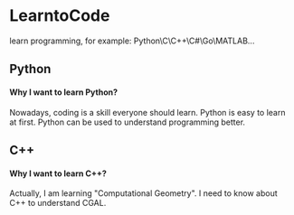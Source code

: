 # LearntoCode
learn programming, for example: Python\C\C++\C#\Go\MATLAB...

## Python
#### Why I want to learn Python?
Nowadays, coding is a skill everyone should learn.
Python is easy to learn at first.
Python can be used to understand programming better.

## C++
#### Why I want to learn C++?
Actually, I am learning "Computational Geometry". I need to know about C++ to understand CGAL.

